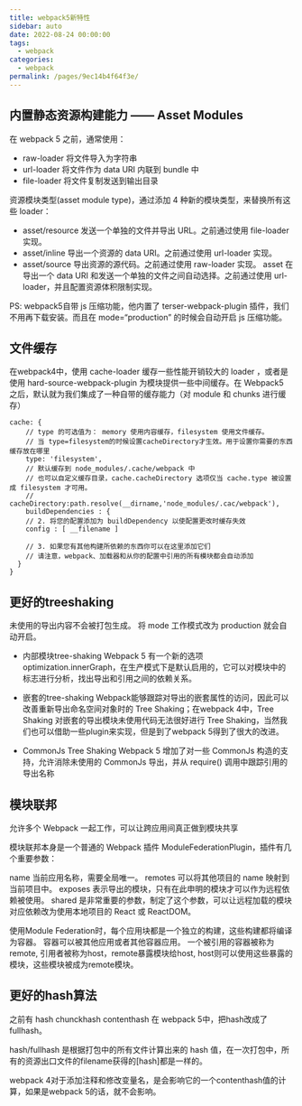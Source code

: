```yaml
---
title: webpack5新特性
sidebar: auto
date: 2022-08-24 00:00:00
tags: 
  - webpack
categories: 
  - webpack
permalink: /pages/9ec14b4f64f3e/
---
```


## 内置静态资源构建能力 —— Asset Modules
在 webpack 5 之前，通常使用：

- raw-loader 将文件导入为字符串
- url-loader 将文件作为 data URI 内联到 bundle 中
- file-loader 将文件复制发送到输出目录

资源模块类型(asset module type)，通过添加 4 种新的模块类型，来替换所有这些 loader：

- asset/resource 发送一个单独的文件并导出 URL。之前通过使用 file-loader 实现。
- asset/inline 导出一个资源的 data URI。之前通过使用 url-loader 实现。
- asset/source 导出资源的源代码。之前通过使用 raw-loader 实现。
asset 在导出一个 data URI 和发送一个单独的文件之间自动选择。之前通过使用 url-loader，并且配置资源体积限制实现。

PS: webpack5自带 js 压缩功能，他内置了 terser-webpack-plugin 插件，我们不用再下载安装。而且在 mode=“production” 的时候会自动开启 js 压缩功能。

## 文件缓存
在webpack4中，使用 cache-loader 缓存一些性能开销较大的 loader ，或者是使用 hard-source-webpack-plugin 为模块提供一些中间缓存。在 Webpack5 之后，默认就为我们集成了一种自带的缓存能力（对 module 和 chunks 进行缓存）

```
cache: {
    // type 的可选值为： memory 使用内容缓存，filesystem 使用文件缓存。
    // 当 type=filesystem的时候设置cacheDirectory才生效。用于设置你需要的东西缓存放在哪里
    type: 'filesystem',
    // 默认缓存到 node_modules/.cache/webpack 中
    // 也可以自定义缓存目录，cache.cacheDirectory 选项仅当 cache.type 被设置成 filesystem 才可用。
    // cacheDirectory:path.resolve(__dirname,'node_modules/.cac/webpack'),
    buildDependencies : { 
    // 2. 将您的配置添加为 buildDependency 以使配置更改时缓存失效
    config : [ __filename ] 
  
    // 3. 如果您有其他构建所依赖的东西你可以在这里添加它们
    // 请注意，webpack、加载器和从你的配置中引用的所有模块都会自动添加
  } 
}

```

## 更好的treeshaking
未使用的导出内容不会被打包生成。 将 mode 工作模式改为 production 就会自动开启。

- 内部模块tree-shaking
Webpack 5 有一个新的选项 optimization.innerGraph，在生产模式下是默认启用的，它可以对模块中的标志进行分析，找出导出和引用之间的依赖关系。


- 嵌套的tree-shaking
Webpack能够跟踪对导出的嵌套属性的访问，因此可以改善重新导出命名空间对象时的 Tree Shaking；在webpack 4中，Tree Shaking 对嵌套的导出模块未使用代码无法很好进行 Tree Shaking，当然我们也可以借助一些plugin来实现，但是到了webpack 5得到了很大的改进。


- CommonJs Tree Shaking
Webpack 5 增加了对一些 CommonJs 构造的支持，允许消除未使用的 CommonJs 导出，并从 require() 调用中跟踪引用的导出名称


## 模块联邦
允许多个 Webpack 一起工作，可以让跨应用间真正做到模块共享

模块联邦本身是一个普通的 Webpack 插件 ModuleFederationPlugin，插件有几个重要参数：

name 当前应用名称，需要全局唯一。
remotes 可以将其他项目的 name 映射到当前项目中。
exposes 表示导出的模块，只有在此申明的模块才可以作为远程依赖被使用。
shared 是非常重要的参数，制定了这个参数，可以让远程加载的模块对应依赖改为使用本地项目的 React 或 ReactDOM。

使用Module Federation时，每个应用块都是一个独立的构建，这些构建都将编译为容器。
容器可以被其他应用或者其他容器应用。
一个被引用的容器被称为remote, 引用者被称为host，remote暴露模块给host, host则可以使用这些暴露的模块，这些模块被成为remote模块。

## 更好的hash算法

之前有 hash chunckhash contenthash 在 webpack 5中，把hash改成了fullhash。

hash/fullhash 是根据打包中的所有文件计算出来的 hash 值，在一次打包中，所有的资源出口文件的filename获得的[hash]都是一样的。

webpack 4对于添加注释和修改变量名，是会影响它的一个contenthash值的计算，如果是webpack 5的话，就不会影响。